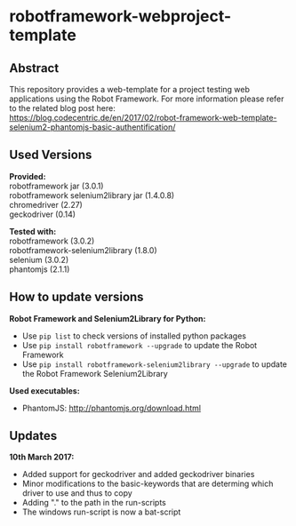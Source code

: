 # robotframework-webproject-template


## Abstract
This repository provides a web-template for a project testing web applications using the Robot Framework.
For more information please refer to the related blog post here:    
https://blog.codecentric.de/en/2017/02/robot-framework-web-template-selenium2-phantomjs-basic-authentification/

## Used Versions

__Provided:__    
robotframework jar (3.0.1)    
robotframework selenium2library jar (1.4.0.8)    
chromedriver (2.27)    
geckodriver (0.14)    

__Tested with:__    
robotframework (3.0.2)    
robotframework-selenium2library (1.8.0)    
selenium (3.0.2)    
phantomjs (2.1.1)    

## How to update versions

__Robot Framework and Selenium2Library for Python:__    
* Use `pip list` to check versions of installed python packages
* Use `pip install robotframework --upgrade` to update the Robot Framework
* Use `pip install robotframework-selenium2library --upgrade` to update the Robot Framework Selenium2Library

__Used executables:__     
* PhantomJS: http://phantomjs.org/download.html

## Updates

__10th March 2017:__    
* Added support for geckodriver and added geckodriver binaries
* Minor modifications to the basic-keywords that are determing which driver to use and thus to copy
* Adding "." to the path in the run-scripts
* The windows run-script is now a bat-script

